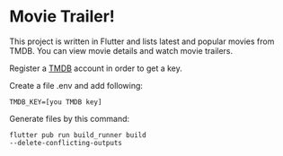 # Movie Trailer!

This project is written in Flutter and lists latest and popular movies from TMDB. You can view movie details and watch movie trailers.

Register a [TMDB](https://developers.themoviedb.org/) account in order to get a key.

Create a file .env and add following:

    TMDB_KEY=[you TMDB key]

Generate files by this command:

    flutter pub run build_runner build
    --delete-conflicting-outputs